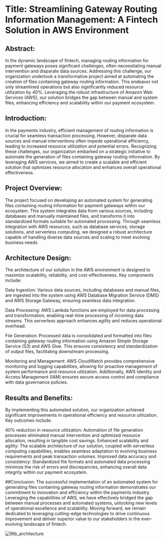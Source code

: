 # Title: Streamlining Gateway Routing Information Management: A Fintech Solution in AWS Environment

## Abstract:
In the dynamic landscape of fintech, managing routing information for payment gateways poses significant challenges, often necessitating manual intervention and disparate data sources. Addressing this challenge, our organization undertook a transformative project aimed at automating the creation of files containing gateway routing information. This endeavor not only streamlined operations but also significantly reduced resource utilization by 40%. Leveraging the robust infrastructure of Amazon Web Services (AWS), our solution bridges the gap between manual and system files, enhancing efficiency and scalability within our payment ecosystem.

## Introduction:
In the payments industry, efficient management of routing information is crucial for seamless transaction processing. However, disparate data sources and manual interventions often impede operational efficiency, leading to increased resource utilization and potential errors. Recognizing these challenges, our organization embarked on a strategic initiative to automate the generation of files containing gateway routing information. By leveraging AWS services, we aimed to create a scalable and efficient solution that optimizes resource allocation and enhances overall operational effectiveness.

## Project Overview:
The project focused on developing an automated system for generating files containing routing information for payment gateways within our ecosystem. This system integrates data from various sources, including databases and manually maintained files, and transforms it into standardized formats suitable for automated processing. Through seamless integration with AWS resources, such as database services, storage solutions, and serverless computing, we designed a robust architecture capable of handling diverse data sources and scaling to meet evolving business needs.

## Architecture Design:
The architecture of our solution in the AWS environment is designed to maximize scalability, reliability, and cost-effectiveness. Key components include:

Data Ingestion: Various data sources, including databases and manual files, are ingested into the system using AWS Database Migration Service (DMS) and AWS Storage Gateway, ensuring seamless data integration.

Data Processing: AWS Lambda functions are employed for data processing and transformation, enabling real-time processing of incoming data streams. This serverless approach enhances agility and reduces operational overhead.

File Generation: Processed data is consolidated and formatted into files containing gateway routing information using Amazon Simple Storage Service (S3) and AWS Glue. This ensures consistency and standardization of output files, facilitating downstream processing.

Monitoring and Management: AWS CloudWatch provides comprehensive monitoring and logging capabilities, allowing for proactive management of system performance and resource utilization. Additionally, AWS Identity and Access Management (IAM) ensures secure access control and compliance with data governance policies.

## Results and Benefits:
By implementing this automated solution, our organization achieved significant improvements in operational efficiency and resource utilization. Key outcomes include:

40% reduction in resource utilization: Automation of file generation processes eliminated manual intervention and optimized resource allocation, resulting in tangible cost savings.
Enhanced scalability and agility: The scalable architecture of our solution, coupled with serverless computing capabilities, enables seamless adaptation to evolving business requirements and peak transaction volumes.
Improved data accuracy and consistency: Standardized file formats and automated data processing minimize the risk of errors and discrepancies, enhancing overall data integrity within our payment ecosystem.

##Conclusion:
The successful implementation of an automated system for generating files containing gateway routing information demonstrates our commitment to innovation and efficiency within the payments industry. Leveraging the capabilities of AWS, we have effectively bridged the gap between manual processes and automated systems, unlocking new levels of operational excellence and scalability. Moving forward, we remain dedicated to leveraging cutting-edge technologies to drive continuous improvement and deliver superior value to our stakeholders in the ever-evolving landscape of fintech.


![Rtb_architecture](https://github.com/demonish11/Bank-RTB-File-Automation/assets/141517834/a9200398-2593-484f-8a22-0b3662032e0d)
